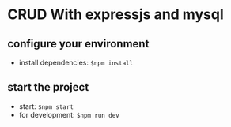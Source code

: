 # CRUD With expressjs and mysql

## configure your environment
  * install dependencies: `$npm install`

## start the project
 * start: `$npm start`
 * for development: `$npm run dev`
